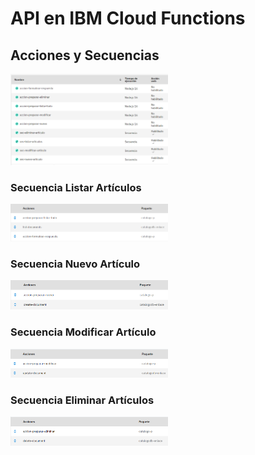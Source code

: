 # API en IBM Cloud Functions

## Acciones y Secuencias

<img src="../images/actions.png" width="50%">

### Secuencia Listar Artículos

<img src="../images/sec-listar-articulo.png" width="50%">

### Secuencia Nuevo Artículo

<img src="../images/sec-nuevo-articulo.png" width="50%">

### Secuencia Modificar Artículo

<img src="../images/sec-modificar-articulo.png" width="50%">

### Secuencia Eliminar Artículos

<img src="../images/sec-eliminar-articulo.png" width="50%">